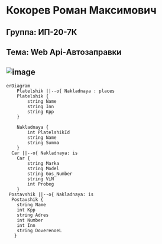 **Кокорев Роман Максимович**
===============================
Группа: ИП-20-7К
-------------------------------
Тема: Web Api-Автозаправки
-------------------------------
![image](https://github.com/dr4matic/AvtoMasterskaya/assets/104574470/5d04d587-85ff-426c-9c6a-be3e79b87db9)
-------------------------------
```mermaid
erDiagram
    Platelshik ||--o{ Nakladnaya : places
    Platelshik {
        string Name
        string Inn
        string Kpp
    }
  
    Nakladnaya {
        int PlatelshikId
        string Name
        string Summa
    }
  Car ||--o{ Nakladnaya: is
    Car {
        string Marka
        string Model
        string Gos_Number
        string ViN
        int Probeg
    }
 Postavshik ||--o{ Nakladnaya: is
  Postavshik {
    string Name
    int Kpp
    string Adres
    int Number
    int Inn   
    string DoverenoeL
   }
```

